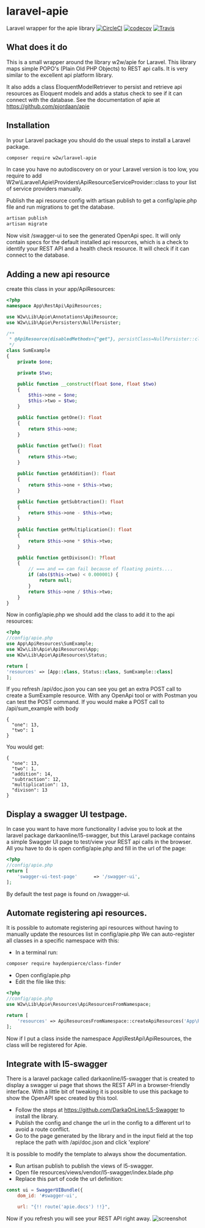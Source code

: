 # laravel-apie
Laravel wrapper for the apie library
[![CircleCI](https://circleci.com/gh/pjordaan/laravel-apie.svg?style=svg)](https://circleci.com/gh/pjordaan/laravel-apie)
[![codecov](https://codecov.io/gh/pjordaan/laravel-apie/branch/master/graph/badge.svg)](https://codecov.io/gh/pjordaan/laravel-apie/)
[![Travis](https://api.travis-ci.org/pjordaan/laravel-apie.svg?branch=master)](https://travis-ci.org/pjordaan/laravel-apie)

## What does it do
This is a small wrapper around the library w2w/apie for Laravel. This library maps simple POPO's (Plain Old PHP Objects) to REST api calls. It is very similar to the excellent api platform library.

It also adds a class EloquentModelRetriever to persist and retrieve api resources as Eloquent models and adds a status check to see if it can connect with the database. See the documentation of apie at https://github.com/pjordaan/apie

## Installation
In your Laravel package you should do the usual steps to install a Laravel package.
```bash
composer require w2w/laravel-apie
```
In case you have no autodiscovery on or your Laravel version is too low, you require to add W2w\Laravel\Apie\Providers\ApiResourceServiceProvider::class to your list of service providers manually.

Publish the api resource config with artisan publish to get a config/apie.php file and run migrations to get the database.
```bash
artisan publish
artisan migrate
```

Now visit /swagger-ui to see the generated OpenApi spec. It will only contain specs for the default installed api resources, which is a check to identify your REST API and a health check resource. It will check if it can connect to the database.

## Adding a new api resource
create this class in your app/ApiResources:
```php
<?php
namespace App\RestApi\ApiResources;

use W2w\Lib\Apie\Annotations\ApiResource;
use W2w\Lib\Apie\Persisters\NullPersister;

/**
 * @ApiResource(disabledMethods={"get"}, persistClass=NullPersister::class)
 */
class SumExample
{
    private $one;

    private $two;

    public function __construct(float $one, float $two)
    {
        $this->one = $one;
        $this->two = $two;
    }

    public function getOne(): float
    {
        return $this->one;
    }

    public function getTwo(): float
    {
        return $this->two;
    }

    public function getAddition(): float
    {
        return $this->one + $this->two;
    }

    public function getSubtraction(): float
    {
        return $this->one - $this->two;
    }

    public function getMultiplication(): float
    {
        return $this->one * $this->two;
    }

    public function getDivison(): ?float
    {
        // === and == can fail because of floating points....
        if (abs($this->two) < 0.000001) {
            return null;
        }
        return $this->one / $this->two;
    }
}
```
Now in config/apie.php we should add the class to add it to the api resources:
```php
<?php
//config/apie.php
use App\ApiResources\SumExample;
use W2w\Lib\Apie\ApiResources\App;
use W2w\Lib\Apie\ApiResources\Status;

return [
'resources' => [App::class, Status::class, SumExample::class]
];
```

If you refresh /api/doc.json you can see you get an extra POST call to create a SumExample resource. With any OpenApi tool or with Postman you can test the POST command. If you would make a POST call to /api/sum_example with body
```
{
  "one": 13,
  "two": 1
}
```
You would get:
```
{
  "one": 13,
  "two": 1,
  "addition": 14,
  "subtraction": 12,
  "multiplication": 13,
  "divison": 13
}
```
## Display a swagger UI testpage.
In case you want to have more functionality I advise you to look at the laravel package darkaonline/l5-swagger, but this
Laravel package contains a simple Swagger UI page to test/view your REST api calls in the browser.
All you have to do is open config/apie.php and fill in the url of the page:
```php
<?php
//config/apie.php
return [
    'swagger-ui-test-page'      => '/swagger-ui',
];
````

By default the test page is found on /swagger-ui. 

## Automate registering api resources.
It is possible to automate registering api resources without having to manually update the resources list in config/apie.php
We can auto-register all classes in a specific namespace with this:

- In a terminal run:
```bash
composer require haydenpierce/class-finder
```
- Open config/apie.php
- Edit the file like this:
```php
<?php
//config/apie.php
use W2w\Lib\Apie\Resources\ApiResourcesFromNamespace;

return [
    'resources' => ApiResourcesFromNamespace::createApiResources('App\RestApi\ApiResources'),
];
```
Now if I put a class inside the namespace App\RestApi\ApiResources, the class will be registered for Apie.

## Integrate with l5-swagger
There is a laravel package called darkaonline/l5-swagger that is created to display a swagger ui page that shows the REST API in a browser-friendly interface. With a little bit of tweaking it is possible to use this package to show the OpenAPI spec created by this tool.

- Follow the steps at https://github.com/DarkaOnLine/L5-Swagger to install the library.
- Publish the config and change the url in the config to a different url to avoid a route conflict.
- Go to the page generated by the library and in the input field at the top replace the path with /api/doc.json and click 'explore'

It is possible to modify the template to always show the documentation.
- Run artisan publish to publish the views of l5-swagger.
- Open file resources/views/vendor/l5-swagger/index.blade.php
- Replace this part of code the url definition:
```javascript
const ui = SwaggerUIBundle({
    dom_id: '#swagger-ui',

    url: "{!! route('apie.docs') !!}",
```
    
Now if you refresh you will see your REST API right away.
![screenshot](https://github.com/pjordaan/laravel-apie/blob/master/docs/l5swagger-screenshot.png?raw=true)
